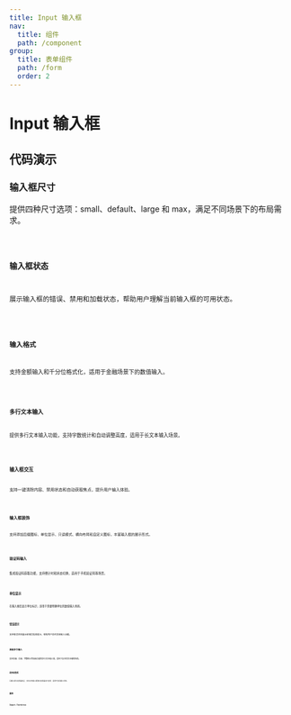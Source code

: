 ```yaml
---
title: Input 输入框
nav:
  title: 组件
  path: /component
group:
  title: 表单组件
  path: /form
  order: 2
---
```


# Input 输入框

## 代码演示

### 输入框尺寸
提供四种尺寸选项：small、default、large 和 max，满足不同场景下的布局需求。

<code src="./__fixtures__/size.tsx" />

### 输入框状态
展示输入框的错误、禁用和加载状态，帮助用户理解当前输入框的可用状态。

<code src="./__fixtures__/status.tsx" />

### 输入格式
支持金额输入和千分位格式化，适用于金融场景下的数值输入。

<code src="./__fixtures__/amount.tsx" />

### 多行文本输入
提供多行文本输入功能，支持字数统计和自动调整高度，适用于长文本输入场景。

<code src="./__fixtures__/textarea.tsx" />

### 输入框交互
支持一键清除内容、禁用状态和自动获取焦点，提升用户输入体验。

<code src="./__fixtures__/clearable.tsx" />

### 输入框装饰
支持添加后缀图标、单位显示、只读模式、横向布局和自定义图标，丰富输入框的展示形式。

<code src="./__fixtures__/suffix.tsx" />

### 验证码输入
集成验证码获取功能，支持倒计时和状态切换，适用于手机验证码等场景。

<code src="./__fixtures__/code.tsx" />

### 单位显示
在输入框后显示单位标识，适用于需要明确单位的数值输入场景。

<code src="./__fixtures__/unit.tsx" />

### 错误提示
支持错误状态展示和错误信息提示，帮助用户及时发现输入问题。

<code src="./__fixtures__/error.tsx" />

### 高级多行输入
支持前缀、后缀、字数统计等高级功能的多行文本输入框，适用于复杂的文本编辑场景。

<code src="./__fixtures__/textarea-advanced.tsx" />

### 选择器集成
将输入框与选择器结合，支持点击输入框弹出选择器进行选择，适用于选项输入场景。

<code src="./__fixtures__/picker.tsx" />

## 属性

<API hideTitle src="./Input.tsx" />

## Input.TextArea

<API hideTitle src="./TextArea.tsx" />
